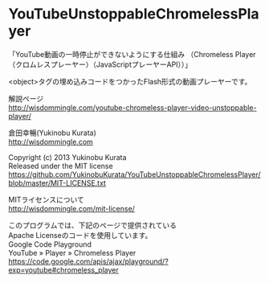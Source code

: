 YouTubeUnstoppableChromelessPlayer
==================================

「YouTube動画の一時停止ができないようにする仕組み （Chromeless Player（クロムレスプレーヤー）（JavaScriptプレーヤーAPI））」

&lt;object&gt;タグの埋め込みコードをつかったFlash形式の動画プレーヤーです。

解説ページ<br />
http://wisdommingle.com/youtube-chromeless-player-video-unstoppable-player/

倉田幸暢(Yukinobu Kurata)<br />
http://wisdommingle.com

Copyright (c) 2013 Yukinobu Kurata<br />
Released under the MIT license<br />
https://github.com/YukinobuKurata/YouTubeUnstoppableChromelessPlayer/blob/master/MIT-LICENSE.txt

MITライセンスについて<br />
http://wisdommingle.com/mit-license/

このプログラムでは、下記のページで提供されている<br />
Apache Licenseのコードを使用しています。<br />
Google Code Playground<br />
YouTube » Player » Chromeless Player<br />
https://code.google.com/apis/ajax/playground/?exp=youtube#chromeless_player


